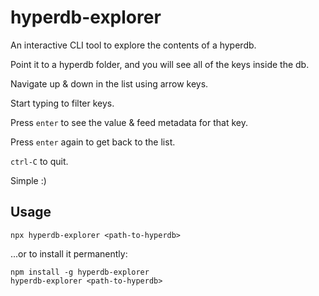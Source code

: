 # hyperdb-explorer

An interactive CLI tool to explore the contents of a hyperdb.

Point it to a hyperdb folder, and you will see all of the keys inside the db.

Navigate up & down in the list using arrow keys.

Start typing to filter keys.

Press `enter` to see the value & feed metadata for that key.

Press `enter` again to get back to the list.

`ctrl-C` to quit.

Simple :)

## Usage

```
npx hyperdb-explorer <path-to-hyperdb>
```

...or to install it permanently:

```
npm install -g hyperdb-explorer
hyperdb-explorer <path-to-hyperdb>
```

